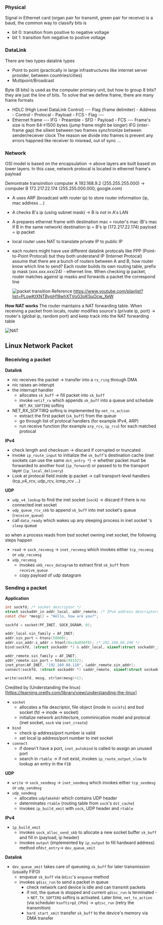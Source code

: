 ### Physical

Signal in Ethernet card (organ pair for transmit, green pair for receive) is a baud, the common way to classify bits is

- bit 0: transition from positive to negative voltage
- bit 1: transition fom negative to postive voltage

### DataLink

There are two types datalink types

- Point to point (practically in large infrastructures like internet server provider, between countries/cities)
- Multipoint/Broadcast

Byte (8 bits) is used as the computer primiary unit, but how to group 8 bits? they are just the line of bits. To solve that we define frame, there are many frame formats

- HDLC (High Level DataLink Control)
  --- Flag (frame delimiter) - Address - Control - Protocal - Payload - FCS - Flag ---
- Ethernet frame
  --- IFG - Preamble - SFD - Payload - FCS ---
  Frame's size is from 64->1500 bytes (jump frame might be longer)
  IFG (inter-frame gap) the silient between two frames synchronize between sender/receiver clock
  The reason we divide into frames is prevent any errors happned like receiver to misread, out of sync ...

### Network

OSI model is based on the encapsulation -> above layers are built based on lower layers. In this case, network protocal is located in ethernet frame's payload

Demontrate transimition computer A 192.168.9.2 (255.255.255.000) -> computer B 172.217.22.174 (255.255.000.000, google.com)

- A uses ARP (broadcast with router ip) to store router information (ip, mac address ...)
- A checks B's ip (using subnet mask) -> B is not in A's LAN
- A prepares ethernet frame with
  destination mac = router's mac (B's mac if B in the same network)
  destination ip = B's ip (172.217.22.174)
  payload = ip packet
- local router uses NAT to translate private IP to public IP
- each routers might have use different datalink protocals like PPP (Point-to-Point Protocal) but they both understand IP (Internet Protocal)
  assume that there are a bunch of routers between A and B, how router know which line to send? Each router builds its own routing table, prefix ip mask (xxx.xxx.xxx/24) - ethernet line. When checking ip packet, router matches against ip masks and forwards a packet the correspond line

  ![packet transition](https://i.imgur.com/xLbpqvd.png)
  Reference https://www.youtube.com/playlist?list=PLowKtXNTBypH19whXTVoG3oKSuOcw_XeW

**How NAT works**
The router maintains a NAT forwarding table. When receiving a packet from locals, router modifies source's (private ip, port) -> router's (global ip, random port) and keep track into the NAT forwarding table

![NAT](https://i.imgur.com/TzZGCJu.gif)

## Linux Network Packet

### Receiving a packet

**Datalink**

- nic receives the packet -> transfer into a `rx_ring` through DMA
- nic raises an interupt
- the interrupt handler
  - allocates `sk_buff` -> fill packet into `sk_buff`
  - invoke `netif_rx` which appends `sk_buff` into a queue and schedule `NET_RX_SOFTIRQ` softirq
- NET_RX_SOFTIRQ softirq is implemented by `net_rx_action`
  - extract the first packet (`sk_buff`) from the queue
  - go through list of protocal handlers (for example IPv4, ARP)
  - run receive function (for example `arp_rcv`, `ip_rcv`) for each matched protocal

**IPv4**

- check length and checksum -> discard if corrupted or truncated
- invoke `ip_route_input` to initialize the `sk_buff`'s destination cache (inet sockets can use the same `dst_entry *`)
  -> whether packet must be forwarded to another host (`ip_forward`) or passed to to the transport layer (`ip_local_delivery`)
- Look at protocal field inside ip packet
  -> call transport-level handlers (tcp_v4_rcv, udp_rcv, icmp_rcv ...)

**UDP**

- `udp_v4_lookup` to find the inet socket (`sock`) -> discard if there is no connected inet socket
- `udp_queue_rcv_skb` to append `sk_buff` into inet socket's queue (`receive_queue`)
- call `data_ready` which wakes up any sleeping process in inet socket 's `sleep` queue

so when a process reads from bsd socket owning inet socket, the following steps happen

- `read` -> `sock_recvmsg` -> `inet_recvmsg` which invokes either `tcp_recvmsg` or `udp_recvmsg`
- `udp_recvmsg`
  - invokes `skb_recv_datagram` to extract first `sk_buff` from `receive_queue`
  - copy payload of udp datagram

### Sending a packet

**Application**

```c
int sockfd; /* socket descriptor */
struct sockaddr_in addr_local, addr_remote; /* IPv4 address descriptors */
const char *mesg[] = "Hello, how are you?";

sockfd = socket(PF_INET, SOCK_DGRAM, 0);

addr_local.sin_family = AF_INET;
addr.sin_port = htons(50000);
addr.sin_addr.s_addr = htonl(0xc0a050f0); /* 192.160.80.240 */
bind(sockfd, (struct sockaddr *) & addr_local, sizeof(struct sockaddr_in));

addr_remote.sin_family = AF_INET;
addr_remote.sin_port = htons(49152);
inet_pton(AF_INET, "192.160.80.110", &addr_remote.sin_addr);
connect(sockfd, (struct sockaddr *) &addr_remote, sizeof(struct sockaddr_in));

write(sockfd, mesg, strlen(mesg)+1);
```

Credited by (Understanding the linux)[https://learning.oreilly.com/library/view/understanding-the-linux]

- `socket`
  - allocates a file descriptor, file object (inode in `sockfs`) and bsd socket (fd -> inode -> socket)
  - initialize network architecture, comminication model and protocal (inet socket, `sock` via `inet_create`)
- `bind`
  - check ip address/port number is valid
  - set local ip address/port number to inet socket
- `connect`
  - if doesn't have a port, `inet_autobind` is called to assign an unused port
  - search in `rtable` -> if not exist, invokes `ip_route_output_slow` to lookup an entry in the `FIB`

**UDP**

- `write` -> `sock_sendmsg` -> `inet_sendmsg` which invokes either `tcp_sendmsg` or `udp_sendmsg`
- `udp_sendmsg`
  - allocates `udpfakehdr` which contains UDP header
  - determinates `rtable` (routing table from `sock`'s `dst_cache`)
  - invokes `ip_build_xmit` with `sock`, UDP header and `rtable`

**IPv4**

- `ip_build_xmit`
  - invokes `sock_alloc_send_skb` to allocate a new socket buffer `sk_buff` and fill in (payload, ip header)
  - invokes `output` (implemented by `ip_output` to fill hardward address) method of`dst_entry`-> `dev_queue_xmit`

**Datalink**

- `dev_queue_xmit` takes care of queueing `sk_buff` for later transmission (usually FIFO)
  - enqueue `sk_buff` via `Qdisc`'s `enqueue` method
  - invokes `qdisc_run` to send a packet in queue
    - check network card device is idle and can transmit packets
    - if not, the queue is stopped and current `qdisc_run` is terminated -> `NET_TX_SOFTIRQ` softirq is activated. Later time, `net_tx_action` (via scheduler `ksoftirqd_CPUn`) -> `qdisc_run` (retry the transmition)
    - `hard_start_xmit` transfer `sk_buff` to the device's memory via DMA transfer
